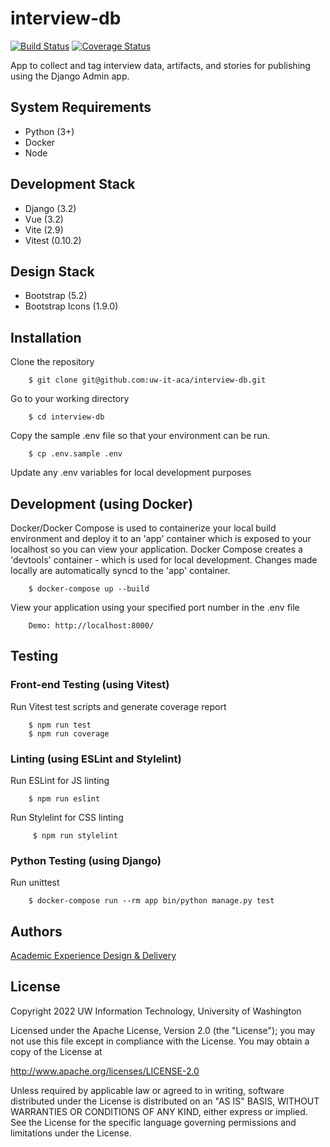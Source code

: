 # interview-db

[![Build Status](https://github.com/uw-it-aca/interview-db/workflows/Build%2C%20Test%20and%20Deploy/badge.svg?branch=main)](https://github.com/uw-it-aca/interview-db/actions)
[![Coverage Status](https://coveralls.io/repos/github/uw-it-aca/interview-db/badge.svg?branch=main)](https://coveralls.io/github/uw-it-aca/interview-db?branch=main)


App to collect and tag interview data, artifacts, and stories for publishing using the Django Admin app.

## System Requirements

- Python (3+)
- Docker
- Node

## Development Stack

- Django (3.2)
- Vue (3.2)
- Vite (2.9)
- Vitest (0.10.2)

## Design Stack

- Bootstrap (5.2)
- Bootstrap Icons (1.9.0)

## Installation

Clone the repository

        $ git clone git@github.com:uw-it-aca/interview-db.git

Go to your working directory

        $ cd interview-db

Copy the sample .env file so that your environment can be run.

        $ cp .env.sample .env

Update any .env variables for local development purposes

## Development (using Docker)

Docker/Docker Compose is used to containerize your local build environment and deploy it to an 'app' container which is exposed to your localhost so you can view your application. Docker Compose creates a 'devtools' container - which is used for local development. Changes made locally are automatically syncd to the 'app' container.

        $ docker-compose up --build

View your application using your specified port number in the .env file

        Demo: http://localhost:8000/

## Testing

### Front-end Testing (using Vitest)

Run Vitest test scripts and generate coverage report

        $ npm run test
        $ npm run coverage

### Linting (using ESLint and Stylelint)

Run ESLint for JS linting

        $ npm run eslint

Run Stylelint for CSS linting

         $ npm run stylelint

### Python Testing (using Django)

Run unittest

        $ docker-compose run --rm app bin/python manage.py test

## Authors

[Academic Experience Design & Delivery](https://github.com/uw-it-aca)

## License

Copyright 2022 UW Information Technology, University of Washington

Licensed under the Apache License, Version 2.0 (the "License"); you may not use this file except in compliance with the License. You may obtain a copy of the License at

<http://www.apache.org/licenses/LICENSE-2.0>

Unless required by applicable law or agreed to in writing, software distributed under the License is distributed on an "AS IS" BASIS, WITHOUT WARRANTIES OR CONDITIONS OF ANY KIND, either express or implied. See the License for the specific language governing permissions and limitations under the License.